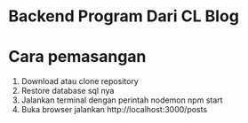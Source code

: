 # Backend Program Dari CL Blog

# Cara pemasangan

1. Download atau clone repository
2. Restore database sql nya
3. Jalankan terminal dengan perintah nodemon npm start
4. Buka browser jalankan http://localhost:3000/posts
